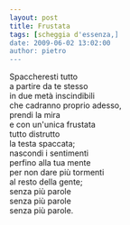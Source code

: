 ```yaml
---
layout: post
title: Frustata
tags: [scheggia d'essenza,]
date: 2009-06-02 13:02:00
author: pietro
---
```

Spaccheresti tutto<br/>a partire da te stesso<br/>in due metà inscindibili<br/>che cadranno proprio adesso,<br/>prendi la mira<br/>e con un'unica frustata<br/>tutto distrutto<br/>la testa spaccata;<br/>nascondi i sentimenti<br/>perfino alla tua mente<br/>per non dare più tormenti<br/>al resto della gente;<br/>senza più parole<br/>senza più parole<br/>senza più parole.
